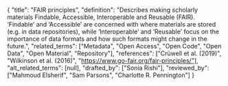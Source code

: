 {
    "title": "FAIR principles",
    "definition": "Describes making scholarly materials Findable, Accessible, Interoperable and Reusable (FAIR). ‘Findable’ and ‘Accessible’ are concerned with where materials are stored (e.g. in data repositories), while ‘Interoperable’ and ‘Reusable’ focus on the importance of data formats and how such formats might change in the future.",
    "related_terms": ["Metadata", "Open Access", "Open Code", "Open Data", "Open Material", "Repository"],
    "references": ["Crüwell et al. (2019)", "Wilkinson et al. (2016)", "https://www.go-fair.org/fair-principles/"],
    "alt_related_terms": [null],
    "drafted_by": ["Sonia Rishi"],
    "reviewed_by": ["Mahmoud Elsherif", "Sam Parsons", "Charlotte R. Pennington"]
  }
